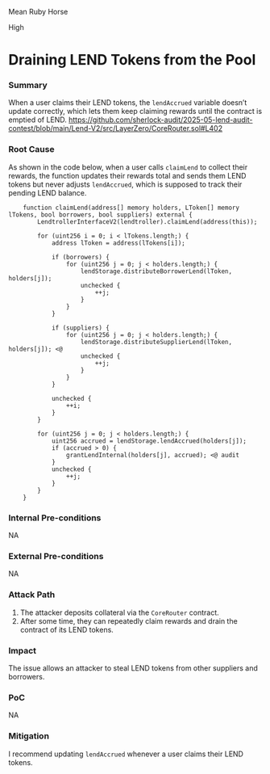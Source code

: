 Mean Ruby Horse

High

# Draining LEND Tokens from the Pool

### Summary

When a user claims their LEND tokens, the `lendAccrued` variable doesn’t update correctly, which lets them keep claiming rewards until the contract is emptied of LEND.
https://github.com/sherlock-audit/2025-05-lend-audit-contest/blob/main/Lend-V2/src/LayerZero/CoreRouter.sol#L402

### Root Cause

As shown in the code below, when a user calls `claimLend` to collect their rewards, the function updates their rewards total and sends them LEND tokens but never adjusts `lendAccrued`, which is supposed to track their pending LEND balance.

```solidity
    function claimLend(address[] memory holders, LToken[] memory lTokens, bool borrowers, bool suppliers) external {
        LendtrollerInterfaceV2(lendtroller).claimLend(address(this));

        for (uint256 i = 0; i < lTokens.length;) {
            address lToken = address(lTokens[i]);

            if (borrowers) {
                for (uint256 j = 0; j < holders.length;) {
                    lendStorage.distributeBorrowerLend(lToken, holders[j]);
                    unchecked {
                        ++j;
                    }
                }
            }

            if (suppliers) {
                for (uint256 j = 0; j < holders.length;) {
                    lendStorage.distributeSupplierLend(lToken, holders[j]); <@
                    unchecked {
                        ++j;
                    }
                }
            }

            unchecked {
                ++i;
            }
        }

        for (uint256 j = 0; j < holders.length;) {
            uint256 accrued = lendStorage.lendAccrued(holders[j]);
            if (accrued > 0) {
                grantLendInternal(holders[j], accrued); <@ audit
            }
            unchecked {
                ++j;
            }
        }
    }
```


### Internal Pre-conditions

NA

### External Pre-conditions

NA

### Attack Path

1. The attacker deposits collateral via the `CoreRouter` contract.
2. After some time, they can repeatedly claim rewards and drain the contract of its LEND tokens.


### Impact

The issue allows an attacker to steal LEND tokens from other suppliers and borrowers.

### PoC

NA

### Mitigation

I recommend updating `lendAccrued` whenever a user claims their LEND tokens.
